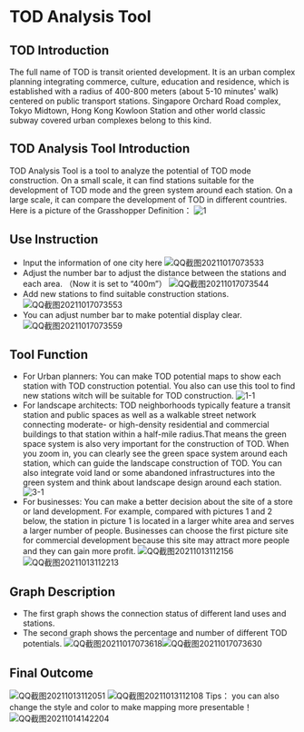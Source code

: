 #  TOD Analysis Tool
## TOD Introduction
The full name of TOD is transit oriented development. It is an urban complex planning integrating commerce, culture, education and residence, which is established with a radius of 400-800 meters (about 5-10 minutes' walk) centered on public transport stations. Singapore Orchard Road complex, Tokyo Midtown, Hong Kong Kowloon Station and other world classic subway covered urban complexes belong to this kind.
## TOD Analysis Tool Introduction
TOD Analysis Tool is a tool to analyze the potential of TOD mode construction. On a small scale, it can find stations suitable for the development of TOD mode and the green system around each station. On a large scale, it can compare the development of TOD in different countries. Here is a picture of the Grasshopper Definition：
![1](https://user-images.githubusercontent.com/88954942/137605102-5786452f-2b3e-42dd-b5f2-ccbc509ef682.jpg)
## Use Instruction
- Input the information of one city here
![QQ截图20211017073533](https://user-images.githubusercontent.com/88954942/137605121-fbd8fcc6-4511-4c11-9433-ebbe8845b2e6.jpg)
- Adjust the number bar to adjust the distance between the stations and each area. （Now it is set to “400m”）
![QQ截图20211017073544](https://user-images.githubusercontent.com/88954942/137605128-511be868-e062-4d40-98e8-9749da69ea96.jpg)
- Add new stations to find suitable construction stations.
![QQ截图20211017073553](https://user-images.githubusercontent.com/88954942/137605130-9288ffa5-7118-43b1-b3c5-55fd31f1aa45.jpg)
- You can adjust number bar to make potential display clear.
![QQ截图20211017073559](https://user-images.githubusercontent.com/88954942/137605179-bec39cfe-1924-496f-b33f-d70d90a4bded.jpg)
## Tool Function
- For Urban planners:
You can make TOD potential maps to show each station with TOD construction potential.
You also can use this tool to find new stations witch will be suitable for TOD construction.
![1-1](https://user-images.githubusercontent.com/88954942/137605219-45ea28c5-3d04-49e9-af66-004750e2fe57.jpg)
- For landscape architects:
TOD neighborhoods typically feature a transit station and public spaces as well as a walkable street network connecting moderate- or high-density residential and commercial buildings to that station within a  half-mile radius.That means the green space system is also very important for the construction of TOD. When you zoom in, you can clearly see the green space system around each station, which can guide the landscape construction of TOD. You can also integrate void land or some abandoned infrastructures into the green system and think about landscape design around each station.
![3-1](https://user-images.githubusercontent.com/88954942/137605224-f9ea9a04-3bce-4375-a8e9-a7cac0287952.jpg)
- For businesses:
You can make a better decision about the site of a store or land development.
For example, compared with pictures 1 and 2 below, the station in picture 1 is located in a larger white area and serves a larger number of people.  Businesses can choose the first picture site for commercial development because this site may attract more people and they can gain more profit. 
![QQ截图20211013112156](https://user-images.githubusercontent.com/88954942/137605230-75692266-e55f-4da4-9349-0f793635b508.jpg)
![QQ截图20211013112213](https://user-images.githubusercontent.com/88954942/137605231-196cff81-9015-4aa2-860b-8340f805451b.jpg)
## Graph Description
- The first graph shows the connection status of different land uses and stations.
- The second graph shows the percentage and number of different TOD potentials.
![QQ截图20211017073618](https://user-images.githubusercontent.com/88954942/137605232-60b31900-aafd-4e64-9c31-f1725e3dcc17.jpg)![QQ截图20211017073630](https://user-images.githubusercontent.com/88954942/137605234-5c778298-6212-40ba-bef5-0758370103a9.jpg)
## Final Outcome
![QQ截图20211013112051](https://user-images.githubusercontent.com/88954942/137605240-a8ac9041-6e46-46ce-93c2-fed65bb09e8c.jpg)
![QQ截图20211013112108](https://user-images.githubusercontent.com/88954942/137605242-63a2c70e-5020-4725-bb63-ddacf565cae8.jpg)
Tips： you can also change the style and color to make mapping more presentable！
![QQ截图20211014142204](https://user-images.githubusercontent.com/88954942/137605244-57fb87c0-d77f-46d7-99f7-f801ccafe5b2.jpg)
